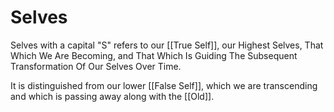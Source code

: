 # Selves

Selves with a capital "S" refers to our [[True Self]], our Highest Selves, That Which We Are Becoming, and That Which Is Guiding The Subsequent Transformation Of Our Selves Over Time. 

It is distinguished from our lower [[False Self]], which we are transcending and which is passing away along with the [[Old]]. 